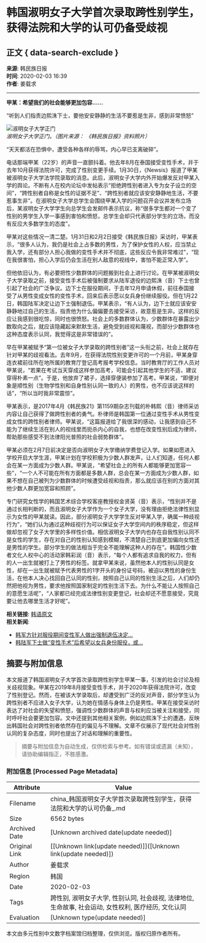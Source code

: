 # 韩国淑明女子大学首次录取跨性别学生，获得法院和大学的认可仍备受歧视

## 正文 { data-search-exclude }


**来源**: 韩民族日报  
**时间**: 2020-02-03 16:39  
**作者**: 姜载求

---

**甲某：希望我们的社会能够更加包容……**

“听到人们指责边熙洙下士，要他安安静静的生活不要惹是生非，感到非常愤怒”

![淑明女子大学正门](http://img.hani.co.kr/imgdb/china/news/resize/2020/0203/158071518149_20200203.jpg)  
*淑明女子大学正门。（图片来源： 《韩民族日报》资料照片）*

“天天都活在恐惧中，遭受各种各样的辱骂，内心早已支离破碎”。

电话那端甲某（22岁）的声音一直颤抖着。他去年8月在泰国接受变性手术，并于去年10月获得法院许可，完成了性别变更手续。1月30日，《Newsis》报道了甲某被淑明女子大学法学院录取的消息。此后，淑明女子大学内外开始爆发反对甲某入学的舆论。不断有人在校内论坛中发帖表示“拒绝跨性别者进入专为女子设立的空间”，“跨性别者自称是女性的证据不足”、“跨性别者就应该安安静静地生活，不要惹事生非”。在淑明女子大学总学生会围绕甲某入学的问题召开会议并发布立场后，某淑明女子大学学生向总学生会发邮件表示抗议，称“很多学生都对一个变了性别的男学生入学一事感到害怕和愤怒，总学生会却只代表部分学生的立场，而没有反应大多数学生的态度”。

甲某对这些情况一清二楚。1月31日和2月2日接受《韩民族日报》采访时，甲某表示，“很多人认为，我仍是社会上占多数的男性，为了保护女性的人权，应当禁止我入学，还有部分人担心我做的变性手术并不彻底，这些反应令我非常难过”，“现在我很害怕，担心入学后仍会生活在别人敌意的视线中，害怕不能正常入学”。

但他依旧认为，有必要把性少数群体的问题搬到社会上进行讨论。在甲某被淑明女子大学录取之前，接受变性手术后被强制要求从陆军退役的边熙洙（音）下士也曾引起了社会的广泛争议。边下士在服役期间，于去年12月申请休假，前往泰国接受了从男性变成女性的变性手术，回来后表示愿以女兵身份继续服役。但在1月22日，韩国陆军决定让边下士强制退伍。甲某表示，“有人认为，边下士就应该安安静静地过自己的生活，指责他为什么偏偏要去接受采访，故意惹是生非。这样的反应让我感到很吃惊，同时也很愤怒。社会上的多数群体认为，少数群体在暴露出少数取向之后，就应该隐藏起来默默生活，避免受到歧视和蔑视，而部分少数群体也这种态度表示认同，我觉得这是非常错误的”。

早在甲某被赋予“第一位被女子大学录取的跨性别者”这一头衔之前，社会上就存在针对甲某的歧视看法。去年9月，在获得法院性别变更许可的一个月前，甲某身穿连衣裙前往所在地所属的教育厅登记高考报考学校信息。当时教育厅的工作人员对甲某说，“若果在考试当天穿成这样参加高考，可能会引起其他学生的不适，建议穿得朴素一点”。于是，他放弃了裙子，选择穿便装参加了高考。甲某说，“即便对象是顺性别（生物学性别和自身性别认同一致的人）的男性，也不应该说这样的话”，“所以当时我非常震惊”。

甲某表示，是2017年4月《韩民族21》第1159期杂志刊载的朴韩熙（音）律师采访内容让自己获得了做跨性别者的勇气。朴律师是韩国第一位通过变性手术从男性变成女性的跨性别者律师。甲某说，“这篇报道给了我很深的感动，让我感到自己不能为了继续生活在别人的视线里而扼杀内心的自我，也想在改变性别后成为律师，帮助那些感受不到法律阳光普照的社会弱势群体”。

甲某必须在2月7日前决定是否向淑明女子大学缴纳学费登记入学。如果如愿进入学校开启大学生涯，甲某计划在学校积极为少数人群发声，让人们知道，任何人都会在某一方面成为少数人群。甲某说，“希望社会上的所有人都能够更加宽容一些”，“一个人不可能在所有方面都是多数人群，总会在某一方面成为少数人群，如果不想在自己被列为少数群体的时候遭受歧视和指责，那么就应该在别的方面对其他少数人群更加宽容和照顾”。

专门研究女性学的韩国艺术综合学校客座教授权金贤英（音）表示，“性别并不是通过长相判断的，而且淑明女子大学作为一个女子大学，没有理由拒绝法律性别显示为女性的甲某就读。因此，部分淑明女子大学学生反对甲某入学，确属一种歧视行为”，“她们认为通过这种歧视行为可以保证女子大学空间内的秩序稳定，但这样做却忽视了女子大学里的多样性价值。相信淑明女子大学内也存在自我性别认同不是女性的学生，存在对自己的性别认知感到模糊，不清楚自己到底更加偏向女性还是男性的学生。部分学生的做法相当于完全不能理解这种人的存在”。韩国性少数者文化人权中心的活动家韩彩润（音）表示，“每个人都有追求自我的权力，但有的人一出生就被打上了男性的标签。就拿甲某来说，虽然他本人的性别认同是女性，却在一出生就被赋予代表男性的1字开头的身份证号码，被迫以男性的身份生活，在他本人决心找回自己认同的性别，按照自己认同的性别生活之后，人们却仍然把他视为男性，要求他按照国家制定的性别生活下去。为什么不能让人按照自己的意愿生活呢”，“人家都已经完成法律性别变更登记，社会却还不愿意接受，究竟要让他去哪里生活才好呢”。

**相关链接**: [韩语原文](http://www.hani.co.kr/arti/society/society_general/926586.html)  
**相关新闻**:
- [韩军方针对服役期间变性军人做出强制退伍决定…](http://china.hani.co.kr/arti/politics/7645.html)
- [韩陆军下士做“变性手术”后希望以女兵身份服役，或…](http://china.hani.co.kr/arti/politics/7621.html)
<!-- tcd_original_link http://china.hani.co.kr/arti/politics/7682.html -->


## 摘要与附加信息

<!-- tcd_abstract -->
本文报道了韩国淑明女子大学首次录取跨性别学生甲某一事，引发的社会讨论及相关歧视现象。甲某在2019年8月接受变性手术，并于2020年获得法院许可，改变了性别登记。然而，在被该大学录取后，却遭受到广泛的反对声音，部分学生认为跨性别者不应进入女子大学，认为她在情感与身体上仍是男性。甲某在接受采访时表达了对社会的失望和愤怒，强调性少数群体的声音与权利应当被关注和接受，同时呼吁社会要更加包容。文中还提到其他相关案例，例如边熙洙下士的遭遇，反映出韩国社会对跨性别者依然存在的偏见与不理解。文章不仅展示了现代社会对性别认同的复杂态度，同时也提出了对话和理解的重要性。
<!-- tcd_abstract_end -->

> 摘要与附加信息为自动生成，仅供检索与参考。如有错误或遗漏（未知），请协助编辑指正，不胜感激。

### 附加信息 [Processed Page Metadata]

| Attribute       | Value                                  |
|-----------------|----------------------------------------|
| Filename        | china_韩国淑明女子大学首次录取跨性别学生，获得法院和大学的认可仍备_.md                             |
| Size            | 6562 bytes                           |
| Archived Date   | [Unknown archived date(update needed)]                             |
| Original Link   | [[Unknown link(update needed)]]([Unknown link(update needed)])                       |
| Author          | 姜载求                               |
| Region          | 韩国                               |
| Date            | 2020-02-03                                 |
| Tags            | 跨性别, 淑明女子大学, 性别认同, 社会歧视, 法律地位, 生命故事, 社会运动, 女性权利, 医疗经历, 文化认同                                 |
| Evaluation            | [Unknown type(update needed)]                                 |
<!-- tcd_table_end -->

本文由多元性别中文数字档案馆归档整理，仅供浏览。版权归原作者所有。
